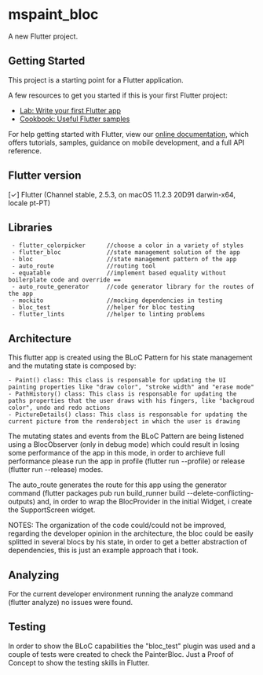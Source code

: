 # mspaint_bloc

A new Flutter project.

## Getting Started

This project is a starting point for a Flutter application.

A few resources to get you started if this is your first Flutter project:

- [Lab: Write your first Flutter app](https://flutter.dev/docs/get-started/codelab)
- [Cookbook: Useful Flutter samples](https://flutter.dev/docs/cookbook)

For help getting started with Flutter, view our
[online documentation](https://flutter.dev/docs), which offers tutorials,
samples, guidance on mobile development, and a full API reference.

## Flutter version

[✓] Flutter (Channel stable, 2.5.3, on macOS 11.2.3 20D91 darwin-x64, locale pt-PT)


## Libraries
     - flutter_colorpicker      //choose a color in a variety of styles
     - flutter_bloc             //state management solution of the app
     - bloc                     //state management pattern of the app
     - auto_route               //routing tool 
     - equatable                //implement based equality without boilerplate code and override == 
     - auto_route_generator     //code generator library for the routes of the app
     - mockito                  //mocking dependencies in testing
     - bloc_test                //helper for bloc testing
     - flutter_lints            //helper to linting problems

## Architecture

This flutter app is created using the BLoC Pattern for his state management and the mutating state is composed by:

    - Paint() class: This class is responsable for updating the UI painting properties like "draw color", "stroke width" and "erase mode"
    - PathHistory() class: This class is responsable for updating the paths properties that the user draws with his fingers, like "backgroud color", undo and redo actions
    - PictureDetails() class: This class is responsable for updating the current picture from the renderobject in which the user is drawing

The mutating states and events from the BLoC Pattern are being listened using a BlocObserver (only in debug mode) which could result in losing some performance of the app in this mode, in order to archieve full performance please run the app in profile (flutter run --profile) or release (flutter run --release) modes.

The auto_route generates the route for this app using the generator command (flutter packages pub run build_runner build --delete-conflicting-outputs) and, in order to wrap the BlocProvider in the initial Widget, i create the SupportScreen widget.

NOTES: The organization of the code could/could not be improved, regarding the developer opinion in the architecture, the bloc could be easily splitted in several blocs by his state, in order to get a better abstraction of dependencies, this is just an example approach that i took.

## Analyzing

For the current developer environment running the analyze command (flutter analyze) no issues were found.

## Testing

In order to show the BLoC capabilities the "bloc_test" plugin was used and a couple of tests were created to check the PainterBloc. 
Just a Proof of Concept to show the testing skills in Flutter.
